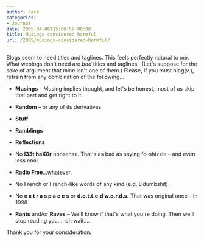 ```yaml
---
author: Jack
categories:
- Journal
date: 2005-04-06T15:00:59+00:00
title: Musings considered harmful
url: /2005/musings-considered-harmful/
---
```


Blogs seem to need titles and taglines. This feels perfectly natural to me. What weblogs don't need are _bad_ titles and taglines.&nbsp; (Let's suppose for the sake of argument that mine isn't one of them.) Please, if you must blog(v.), refrain from any combination of the following&#8230;

</p> 

  * **Musings** &#8211; Musing implies thought, and let's be honest, most of us skip that part and get right to it.


  * **Random** &#8211; or any of its derivatives


  * **Stuff**


  * **Ramblings**


  * **Reflections**


  * No **l33t haX0r** nonsense. That's as bad as saying fo-shizzle &#8211; and even less cool.


  * **Radio Free**&#8230;whatever. 


  * No French or French-like words of any kind (e.g. L'dumbshit)


  * No **e x t r a s p a c e s** or **d.o.t.t.e.d w.o.r.d.s.** That was original once &#8211; in 1998.


  * **Rants** and/or **Raves** &#8211; We'll know if that's what you're doing. Then we'll stop reading you&#8230;. oh wait&#8230;.
</ul> 

Thank you for your consideration.